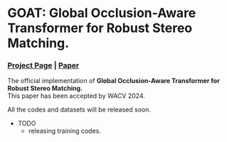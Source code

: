 # GOAT: Global Occlusion-Aware Transformer for Robust Stereo Matching.
### [Project Page](http://www.ok.sc.e.titech.ac.jp/res/DeepSM/wacv2024.html) | [Paper](https://openaccess.thecvf.com/content/WACV2024/papers/Liu_Global_Occlusion-Aware_Transformer_for_Robust_Stereo_Matching_WACV_2024_paper.pdf)
The official implementation of **Global Occlusion-Aware Transformer for Robust Stereo Matching.**   
This paper has been accepted by WACV 2024.

All the codes and datasets will be released soon.
- TODO
  - releasing training codes.
